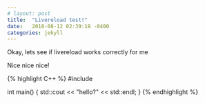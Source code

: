 ```yaml
---
# layout: post
title:  "Livereload test!"
date:   2018-08-12 02:39:18 -0400
categories: jekyll
---
```


Okay, lets see if livereload works correctly for me

Nice nice nice!

{% highlight C++ %}
#include <iostream>

int main()
{
  std::cout << "hello?" << std::endl;
}
{% endhighlight %}

